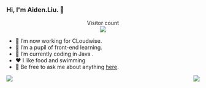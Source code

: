 ### Hi, I'm Aiden.Liu. 👋


<p align="center"> 
  Visitor count<br>
  <img src="https://profile-counter.glitch.me/aiden-liu413/count.svg" />
</p>

- 🔭 I’m now working for CLoudwise.
- 🌱 I’m a pupil of front-end learning. 
- 🤔 I’m currently coding in Java .
- ❤️ I like food and swimming
- 💬 Be free to ask me about anything [here](https://github.com/aiden-liu413/aiden-liu413/issues).
<img align="left" src="https://github-readme-stats.vercel.app/api?username=aiden-liu413&show_icons=true&hide_border=true">
<img align="right" src="https://github-readme-stats.vercel.app/api/top-langs/?username=aiden-liu413&hide_border=true">
</div>
